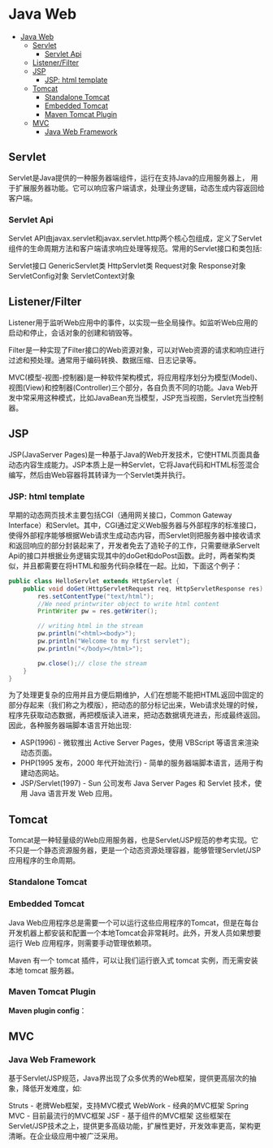 # Java Web

- [Java Web](#java-web)
  - [Servlet](#servlet)
    - [Servlet Api](#servlet-api)
  - [Listener/Filter](#listenerfilter)
  - [JSP](#jsp)
    - [JSP: html template](#jsp-html-template)
  - [Tomcat](#tomcat)
    - [Standalone Tomcat](#standalone-tomcat)
    - [Embedded Tomcat](#embedded-tomcat)
    - [Maven Tomcat Plugin](#maven-tomcat-plugin)
  - [MVC](#mvc)
    - [Java Web Framework](#java-web-framework)

## Servlet

Servlet是Java提供的一种服务器端组件，运行在支持Java的应用服务器上， 用于扩展服务器功能。它可以响应客户端请求，处理业务逻辑，动态生成内容返回给客户端。

### Servlet Api

Servlet API由javax.servlet和javax.servlet.http两个核心包组成，定义了Servlet组件的生命周期方法和客户端请求响应处理等规范。常用的Servlet接口和类包括:

Servlet接口
GenericServlet类
HttpServlet类
Request对象
Response对象
ServletConfig对象
ServletContext对象

## Listener/Filter

Listener用于监听Web应用中的事件，以实现一些全局操作。如监听Web应用的启动和停止，会话对象的创建和销毁等。

Filter是一种实现了Filter接口的Web资源对象，可以对Web资源的请求和响应进行过滤和预处理。通常用于编码转换、数据压缩、日志记录等。

MVC(模型-视图-控制器)是一种软件架构模式，将应用程序划分为模型(Model)、视图(View)和控制器(Controller)三个部分，各自负责不同的功能。Java Web开发中常采用这种模式，比如JavaBean充当模型，JSP充当视图，Servlet充当控制器。

## JSP

JSP(JavaServer Pages)是一种基于Java的Web开发技术，它使HTML页面具备动态内容生成能力。JSP本质上是一种Servlet，它将Java代码和HTML标签混合编写，然后由Web容器将其转译为一个Servlet类并执行。

### JSP: html template

早期的动态网页技术主要包括CGI（通用网关接口，Common Gateway Interface）和Servlet。其中，CGI通过定义Web服务器与外部程序的标准接口，使得外部程序能够根据Web请求生成动态内容，而Servlet则把服务器中接收请求和返回响应的部分封装起来了，开发者免去了造轮子的工作，只需要继承Servelt Api的接口并根据业务逻辑实现其中的doGet和doPost函数。此时，两者架构类似，并且都需要在将HTML和服务代码杂糅在一起。比如，下面这个例子：

```java
public class HelloServlet extends HttpServlet {
    public void doGet(HttpServletRequest req, HttpServletResponse res) throws ServletException, IOException {
        res.setContentType("text/html");
        //We need printwriter object to write html content
        PrintWriter pw = res.getWriter();

        // writing html in the stream
        pw.println("<html><body>");
        pw.println("Welcome to my first servlet");
        pw.println("</body></html>");

        pw.close();// close the stream
    }
}
```

为了处理更复杂的应用并且方便后期维护，人们在想能不能把HTML返回中固定的部分存起来（我们称之为模版），把动态的部分标记出来，Web请求处理的时候，程序先获取动态数据，再把模版读入进来，把动态数据填充进去，形成最终返回。因此，各种服务器端脚本语言开始出现:

- ASP(1996) - 微软推出 Active Server Pages，使用 VBScript 等语言来渲染动态页面。
- PHP(1995 发布，2000 年代开始流行) - 简单的服务器端脚本语言，适用于构建动态网站。
- JSP/Servlet(1997) - Sun 公司发布 Java Server Pages 和 Servlet 技术，使用 Java 语言开发 Web 应用。

## Tomcat

Tomcat是一种轻量级的Web应用服务器，也是Servlet/JSP规范的参考实现。它不只是一个静态资源服务器，更是一个动态资源处理容器，能够管理Servlet/JSP应用程序的生命周期。

### Standalone Tomcat

### Embedded Tomcat

Java Web应用程序总是需要一个可以运行这些应用程序的Tomcat，但是在每台开发机器上都安装和配置一个本地Tomcat会非常耗时。此外，开发人员如果想要运行 Web 应用程序，则需要手动管理依赖项。

Maven 有一个 tomcat 插件，可以让我们运行嵌入式 tomcat 实例，而无需安装本地 tomcat 服务器。

### Maven Tomcat Plugin

**Maven plugin config**：

## MVC

### Java Web Framework

基于Servlet/JSP规范，Java界出现了众多优秀的Web框架，提供更高层次的抽象，降低开发难度，如:

Struts - 老牌Web框架，支持MVC模式
WebWork - 经典的MVC框架
Spring MVC - 目前最流行的MVC框架
JSF - 基于组件的MVC框架
这些框架在Servlet/JSP技术之上，提供更多高级功能，扩展性更好，开发效率更高，架构更清晰。在企业级应用中被广泛采用。
